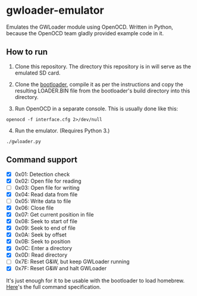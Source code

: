 # gwloader-emulator

Emulates the GWLoader module using OpenOCD. Written in Python, because the OpenOCD team gladly provided example code in it.

## How to run

1) Clone this repository. The directory this repository is in will serve as the emulated SD card.

2) Clone the [bootloader](https://github.com/prochazkaml/game-and-watch-bootloader), compile it as per the instructions and copy the resulting LOADER.BIN file from the bootloader's build directory into this directory. 

3) Run OpenOCD in a separate console. This is usually done like this:
```
openocd -f interface.cfg 2>/dev/null
```

4) Run the emulator. (Requires Python 3.)
```
./gwloader.py
```

## Command support

- [X] 0x01: Detection check
- [X] 0x02: Open file for reading
- [ ] 0x03: Open file for writing
- [X] 0x04: Read data from file
- [ ] 0x05: Write data to file
- [X] 0x06: Close file
- [X] 0x07: Get current position in file
- [X] 0x08: Seek to start of file
- [X] 0x09: Seek to end of file
- [X] 0x0A: Seek by offset
- [X] 0x0B: Seek to position
- [X] 0x0C: Enter a directory
- [X] 0x0D: Read directory
- [ ] 0x7E: Reset G&W, but keep GWLoader running
- [X] 0x7F: Reset G&W and halt GWLoader

It's just enough for it to be usable with the bootloader to load homebrew. [Here](https://github.com/prochazkaml/gwloader-emulator/blob/main/Protocol.md)'s the full command specification.
